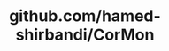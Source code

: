 ---
layout: post
title: github.com/hamed-shirbandi/CorMon
categories: link
tags: [انگلیسی, گیت‌هاب, برنامه‌نویسی]
---